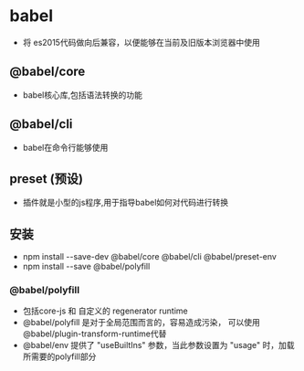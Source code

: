 # babel
- 将 es2015代码做向后兼容，以便能够在当前及旧版本浏览器中使用

## @babel/core
- babel核心库,包括语法转换的功能

## @babel/cli 
- babel在命令行能够使用

## preset (预设)
- 插件就是小型的js程序,用于指导babel如何对代码进行转换



## 安装
- npm install --save-dev @babel/core @babel/cli @babel/preset-env
- npm install --save @babel/polyfill 

### @babel/polyfill 
- 包括core-js 和 自定义的 regenerator runtime
- @babel/polyfill 是对于全局范围而言的，容易造成污染， 可以使用  @babel/plugin-transform-runtime代替
- @babel/env 提供了 "useBuiltIns" 参数，当此参数设置为 "usage" 时，加载所需要的polyfill部分